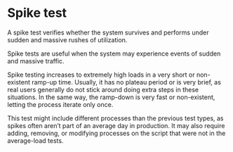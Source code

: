 # Spike test

A spike test verifies whether the system survives and performs under sudden and massive rushes of utilization.

Spike tests are useful when the system may experience events of sudden and massive traffic.

Spike testing increases to extremely high loads in a very short or non-existent ramp-up time. Usually, it has no plateau period or is very brief, as real users generally do not stick around doing extra steps in these situations. In the same way, the ramp-down is very fast or non-existent, letting the process iterate only once.

This test might include different processes than the previous test types, as spikes often aren’t part of an average day in production. It may also require adding, removing, or modifying processes on the script that were not in the average-load tests.
